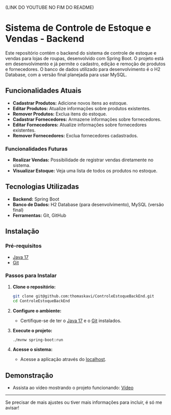 (LINK DO YOUTUBE NO FIM DO README)

# Sistema de Controle de Estoque e Vendas - Backend

Este repositório contém o backend do sistema de controle de estoque e vendas para lojas de roupas, desenvolvido com Spring Boot. O projeto está em desenvolvimento e já permite o cadastro, edição e remoção de produtos e fornecedores. O banco de dados utilizado para desenvolvimento é o H2 Database, com a versão final planejada para usar MySQL.

## Funcionalidades Atuais

- **Cadastrar Produtos:** Adicione novos itens ao estoque.
- **Editar Produtos:** Atualize informações sobre produtos existentes.
- **Remover Produtos:** Exclua itens do estoque.
- **Cadastrar Fornecedores:** Armazene informações sobre fornecedores.
- **Editar Fornecedores:** Atualize informações sobre fornecedores existentes.
- **Remover Fornecedores:** Exclua fornecedores cadastrados.

### Funcionalidades Futuras

- **Realizar Vendas:** Possibilidade de registrar vendas diretamente no sistema.
- **Visualizar Estoque:** Veja uma lista de todos os produtos no estoque.

## Tecnologias Utilizadas

- **Backend:** Spring Boot
- **Banco de Dados:** H2 Database (para desenvolvimento), MySQL (versão final)
- **Ferramentas:** Git, GitHub

## Instalação

### Pré-requisitos

- [Java 17](https://www.oracle.com/java/technologies/javase-jdk17-downloads.html)
- [Git](https://git-scm.com/)

### Passos para Instalar

1. **Clone o repositório:**
   ```bash
   git clone git@github.com:thomaskavi/ControleEstoqueBackEnd.git
   cd ControleEstoqueBackEnd
   ```

2. **Configure o ambiente:**
   - Certifique-se de ter o [Java 17](https://www.oracle.com/java/technologies/javase-jdk17-downloads.html) e o [Git](https://git-scm.com/) instalados.

3. **Execute o projeto:**
   ```bash
   ./mvnw spring-boot:run
   ```

4. **Acesse o sistema:**
   - Acesse a aplicação através do [localhost](http://localhost:8080).

## Demonstração

- Assista ao vídeo mostrando o projeto funcionando: [Vídeo](https://youtu.be/zKvSOXkv5SE)

---

Se precisar de mais ajustes ou tiver mais informações para incluir, é só me avisar!

